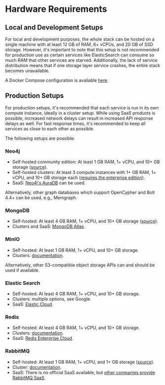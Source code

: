# Hardware Requirements

## Local and Development Setups

For local and development purposes, the whole stack can be hosted on a single machine with at least 12 GB of RAM,
6+ vCPUs, and 20 GB of SSD storage. However, it's important to note that this setup is not recommended for production
use as certain services like ElasticSearch can consume so much RAM that other services are starved. Additionally, the
lack of service distribution means that if one storage layer service crashes, the entire stack becomes unavailable.

A Docker Compose configuration is available [here](/getting-started/local-deployment).

## Production Setups

For production setups, it's recommended that each service is run in its own compute instance, ideally in a cluster
setup. While using SaaS products is possible, increased network delays can result in increased API response delays as
well. For fast response times, it's recommended to keep all services as close to each other as possible.

The following setups are possible:

### Neo4j

- Self-hosted community edition: At least 1 GB RAM, 1+ vCPU, and 10+ GB storage ([source](https://neo4j.com/docs/operations-manual/current/installation/requirements/#deployment-requirements-hardware)).
- Self-hosted clusters: At least 3 compute instances with 1+ GB RAM, 1+ vCPU, and 10+ GB storage each ([requires the enterprise edition](https://neo4j.com/docs/operations-manual/current/clustering/setup/deploy/)).
- SaaS: [Neo4j's AuraDB](https://neo4j.com/cloud/platform/aura-graph-database/) can be used.

Alternatively, other graph databases which support OpenCypher and Bolt 4.4+ can be used, e.g., Memgraph.

### MongoDB

- Self-hosted: At least 4 GB RAM, 1+ vCPU, and 10+ GB storage ([source](https://www.mongodb.com/docs/cloud-manager/tutorial/provisioning-prep/#hardware-and-software)).
- Clusters and SaaS: [MongoDB Atlas](https://www.mongodb.com/atlas/database).

### MinIO

- Self-hosted: At least 1 GB RAM, 1+ vCPU, and 10+ GB storage.
- Clusters: [documentation](https://min.io/docs/minio/linux/operations/install-deploy-manage/deploy-minio-multi-node-multi-drive.html).

Alternatively, other S3-compatible object storage APIs can and should be used if available.

### Elastic Search

- Self-hosted: At least 4 GB RAM, 1+ vCPU, and 10+ GB storage.
- Clusters: multiple options, see Google.
- SaaS: [Elastic Cloud](https://www.elastic.co/cloud/).

### Redis

- Self-hosted: At least 4 GB RAM, 1+ vCPU, and 10+ GB storage.
- Clusters: [documentation](https://redis.io/docs/management/scaling/).
- SaaS: [Redis Enterprise Cloud](https://redis.com/redis-enterprise-cloud/overview/).

### RabbitMQ

- Self-hosted: At least 1 GB RAM, 1+ vCPU, and 1+ GB storage ([source](https://cloud.ibm.com/docs/messages-for-rabbitmq?topic=messages-for-rabbitmq-resources-scaling&interface=ui)).
- Cluster: [documentation](https://www.rabbitmq.com/clustering.html).
- SaaS: There is no official SaaS available, but [other companies provide RabbitMQ SaaS](https://www.cloudamqp.com/).
